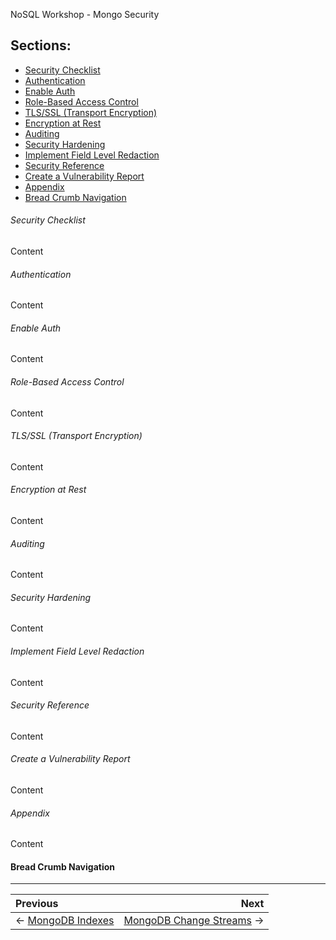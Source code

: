NoSQL Workshop - Mongo Security

## Sections:

* [Security Checklist](#security_checklist)
* [Authentication](#authentication)
* [Enable Auth](#enable_auth)
* [Role-Based Access Control](#role-based_access_control)
* [TLS/SSL (Transport Encryption)](#tls/ssl_(transport_encryption))
* [Encryption at Rest](#encryption_at_rest)
* [Auditing](#auditing)
* [Security Hardening](#security_hardening)
* [Implement Field Level Redaction](#implement_field_level_redaction)
* [Security Reference](#security_reference)
* [Create a Vulnerability Report](#create_a_vulnerability_report)
* [Appendix](#appendix)
* [Bread Crumb Navigation](#bread-crumb-navigation)

###### Security Checklist

Content

###### Authentication

Content

###### Enable Auth

Content

###### Role-Based Access Control

Content

###### TLS/SSL (Transport Encryption)

Content

###### Encryption at Rest

Content

###### Auditing

Content

###### Security Hardening

Content

###### Implement Field Level Redaction

Content

###### Security Reference

Content

###### Create a Vulnerability Report

Content

###### Appendix

Content

#### Bread Crumb Navigation
_________________________

Previous | Next
:------- | ---:
← [MongoDB Indexes](./mongodb_indexes.md) | [MongoDB Change Streams](./mongodb_change_streams.md) →
